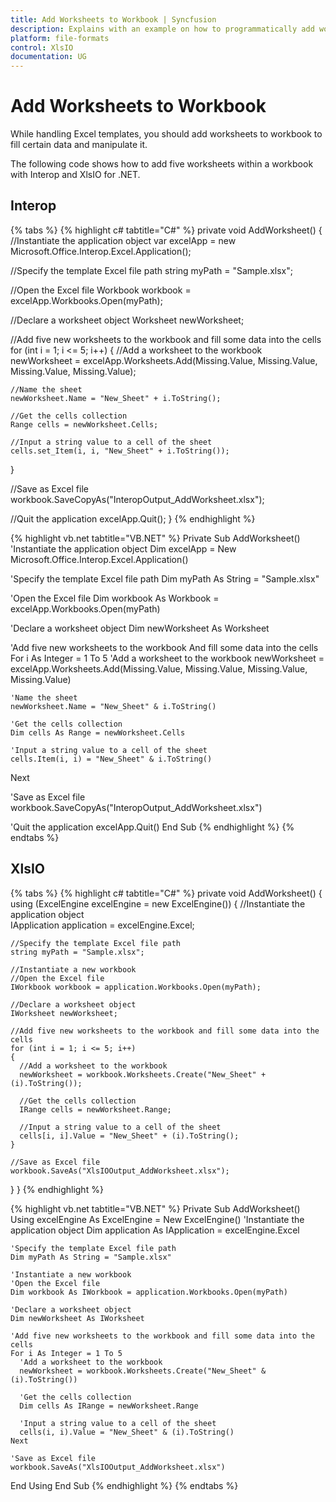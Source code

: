 ```yaml
---
title: Add Worksheets to Workbook | Syncfusion
description: Explains with an example on how to programmatically add worksheets to a workbook when working with template Excel document using Interop and XlsIO.
platform: file-formats
control: XlsIO
documentation: UG
---
```


# Add Worksheets to Workbook

While handling Excel templates, you should add worksheets to workbook to fill certain data and manipulate it.

The following code shows how to add five worksheets within a workbook with Interop and XlsIO for .NET.

## Interop

{% tabs %}
{% highlight c# tabtitle="C#" %}
private void AddWorksheet()
{
  //Instantiate the application object
  var excelApp = new Microsoft.Office.Interop.Excel.Application();

  //Specify the template Excel file path
  string myPath = "Sample.xlsx";

  //Open the Excel file
  Workbook workbook = excelApp.Workbooks.Open(myPath);

  //Declare a worksheet object
  Worksheet newWorksheet;

  //Add five new worksheets to the workbook and fill some data into the cells
  for (int i = 1; i <= 5; i++)
  {
    //Add a worksheet to the workbook
    newWorksheet = excelApp.Worksheets.Add(Missing.Value, Missing.Value, Missing.Value, Missing.Value);

    //Name the sheet
    newWorksheet.Name = "New_Sheet" + i.ToString();

    //Get the cells collection
    Range cells = newWorksheet.Cells;

    //Input a string value to a cell of the sheet
    cells.set_Item(i, i, "New_Sheet" + i.ToString());
  }

  //Save as Excel file
  workbook.SaveCopyAs("InteropOutput_AddWorksheet.xlsx");

  //Quit the application
  excelApp.Quit();
}
{% endhighlight %}

{% highlight vb.net tabtitle="VB.NET" %}
Private Sub AddWorksheet()
  'Instantiate the application object
  Dim excelApp = New Microsoft.Office.Interop.Excel.Application()

  'Specify the template Excel file path
  Dim myPath As String = "Sample.xlsx"

  'Open the Excel file
  Dim workbook As Workbook = excelApp.Workbooks.Open(myPath)

  'Declare a worksheet object
  Dim newWorksheet As Worksheet

  'Add five new worksheets to the workbook And fill some data into the cells
  For i As Integer = 1 To 5
    'Add a worksheet to the workbook
    newWorksheet = excelApp.Worksheets.Add(Missing.Value, Missing.Value, Missing.Value, Missing.Value)

    'Name the sheet
    newWorksheet.Name = "New_Sheet" & i.ToString()

    'Get the cells collection
    Dim cells As Range = newWorksheet.Cells

    'Input a string value to a cell of the sheet
    cells.Item(i, i) = "New_Sheet" & i.ToString()
  Next

  'Save as Excel file
  workbook.SaveCopyAs("InteropOutput_AddWorksheet.xlsx")

  'Quit the application
  excelApp.Quit()
End Sub
{% endhighlight %}
{% endtabs %}

## XlsIO

{% tabs %}
{% highlight c# tabtitle="C#" %}
private void AddWorksheet()
{
  using (ExcelEngine excelEngine = new ExcelEngine())
  {
    //Instantiate the application object        
    IApplication application = excelEngine.Excel;

    //Specify the template Excel file path
    string myPath = "Sample.xlsx";

    //Instantiate a new workbook
    //Open the Excel file
    IWorkbook workbook = application.Workbooks.Open(myPath);

    //Declare a worksheet object
    IWorksheet newWorksheet;

    //Add five new worksheets to the workbook and fill some data into the cells
    for (int i = 1; i <= 5; i++)
    {
      //Add a worksheet to the workbook
      newWorksheet = workbook.Worksheets.Create("New_Sheet" + (i).ToString());

      //Get the cells collection
      IRange cells = newWorksheet.Range;

      //Input a string value to a cell of the sheet
      cells[i, i].Value = "New_Sheet" + (i).ToString();
    }

    //Save as Excel file
    workbook.SaveAs("XlsIOOutput_AddWorksheet.xlsx");
  }
}
{% endhighlight %}

{% highlight vb.net tabtitle="VB.NET" %}
Private Sub AddWorksheet()
  Using excelEngine As ExcelEngine = New ExcelEngine()
    'Instantiate the application object
    Dim application As IApplication = excelEngine.Excel

    'Specify the template Excel file path
    Dim myPath As String = "Sample.xlsx"

    'Instantiate a new workbook
    'Open the Excel file
    Dim workbook As IWorkbook = application.Workbooks.Open(myPath)

    'Declare a worksheet object
    Dim newWorksheet As IWorksheet

    'Add five new worksheets to the workbook and fill some data into the cells
    For i As Integer = 1 To 5
      'Add a worksheet to the workbook
      newWorksheet = workbook.Worksheets.Create("New_Sheet" & (i).ToString())

      'Get the cells collection
      Dim cells As IRange = newWorksheet.Range

      'Input a string value to a cell of the sheet
      cells(i, i).Value = "New_Sheet" & (i).ToString()
    Next

    'Save as Excel file
    workbook.SaveAs("XlsIOOutput_AddWorksheet.xlsx")
  End Using
End Sub
{% endhighlight %}
{% endtabs %}
